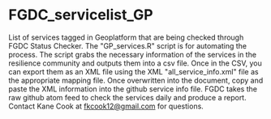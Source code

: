# FGDC_servicelist_GP
List of services tagged in Geoplatform that are being checked through FGDC Status Checker.
The "GP_services.R" script is for automating the process. The script grabs the necessary information of the services
in the resilience community and outputs them into a csv file. Once in the CSV, you can export them as an XML file using the XML
"all_service_info.xml" file as the appropriate mapping file. Once overwritten into the document, copy and paste the XML information
into the github service info file. FGDC takes the raw github atom feed to check the services daily and produce a report.
Contact Kane Cook at fkcook12@gmail.com for questions.
